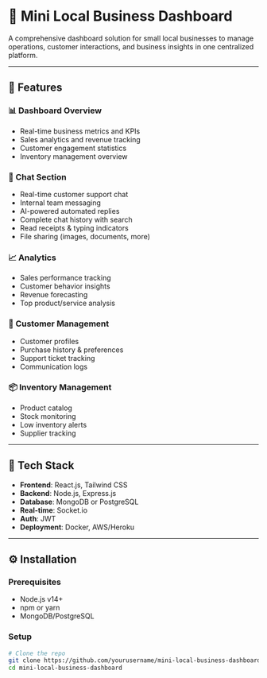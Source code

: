 # 🚀 Mini Local Business Dashboard

A comprehensive dashboard solution for small local businesses to manage operations, customer interactions, and business insights in one centralized platform.

---

## 🔧 Features

### 📊 Dashboard Overview
- Real-time business metrics and KPIs  
- Sales analytics and revenue tracking  
- Customer engagement statistics  
- Inventory management overview  

### 💬 Chat Section
- Real-time customer support chat  
- Internal team messaging  
- AI-powered automated replies  
- Complete chat history with search  
- Read receipts & typing indicators  
- File sharing (images, documents, more)  

### 📈 Analytics
- Sales performance tracking  
- Customer behavior insights  
- Revenue forecasting  
- Top product/service analysis  

### 👥 Customer Management
- Customer profiles  
- Purchase history & preferences  
- Support ticket tracking  
- Communication logs  

### 📦 Inventory Management
- Product catalog  
- Stock monitoring  
- Low inventory alerts  
- Supplier tracking  

---

## 🧪 Tech Stack

- **Frontend**: React.js, Tailwind CSS  
- **Backend**: Node.js, Express.js  
- **Database**: MongoDB or PostgreSQL  
- **Real-time**: Socket.io  
- **Auth**: JWT  
- **Deployment**: Docker, AWS/Heroku  

---

## ⚙️ Installation

### Prerequisites
- Node.js v14+  
- npm or yarn  
- MongoDB/PostgreSQL  

### Setup

```bash
# Clone the repo
git clone https://github.com/yourusername/mini-local-business-dashboard.git
cd mini-local-business-dashboard

